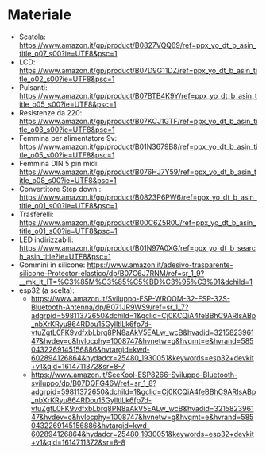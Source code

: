Materiale
==========
* Scatola: https://www.amazon.it/gp/product/B0827VQQ69/ref=ppx_yo_dt_b_asin_title_o07_s00?ie=UTF8&psc=1
* LCD: https://www.amazon.it/gp/product/B07D9G11DZ/ref=ppx_yo_dt_b_asin_title_o02_s00?ie=UTF8&psc=1
* Pulsanti: https://www.amazon.it/gp/product/B07BTB4K9Y/ref=ppx_yo_dt_b_asin_title_o05_s00?ie=UTF8&psc=1
* Resistenze da 220: https://www.amazon.it/gp/product/B07KCJ1GTF/ref=ppx_yo_dt_b_asin_title_o03_s00?ie=UTF8&psc=1
* Femmina per alimentatore 9v: https://www.amazon.it/gp/product/B01N3679B8/ref=ppx_yo_dt_b_asin_title_o05_s00?ie=UTF8&psc=1
* Femmina DIN 5 pin midi: https://www.amazon.it/gp/product/B076HJ7Y59/ref=ppx_yo_dt_b_asin_title_o08_s00?ie=UTF8&psc=1
* Convertitore Step down : https://www.amazon.it/gp/product/B0823P6PW6/ref=ppx_yo_dt_b_asin_title_o01_s00?ie=UTF8&psc=1
* Trasferelli: https://www.amazon.it/gp/product/B00C6Z5R0U/ref=ppx_yo_dt_b_asin_title_o01_s00?ie=UTF8&psc=1
* LED indirizzabili: https://www.amazon.it/gp/product/B01N97A0XG/ref=ppx_yo_dt_b_search_asin_title?ie=UTF8&psc=1
* Gommini in silicone: https://www.amazon.it/adesivo-trasparente-silicone-Protector-elastico/dp/B07C6J7RNM/ref=sr_1_9?__mk_it_IT=%C3%85M%C3%85%C5%BD%C3%95%C3%91&dchild=1
* esp32 (a scelta):
  *  https://www.amazon.it/Sviluppo-ESP-WROOM-32-ESP-32S-Bluetooth-Antenna/dp/B071JR9WS9/ref=sr_1_7?adgrpid=59811372650&dchild=1&gclid=Cj0KCQiA4feBBhC9ARIsABp_nbXrKRyu864RDou15GylltlLk6fp7d-vtuZgtL0FK9vdfxbLbrq8PN8aAkV5EALw_wcB&hvadid=321582396147&hvdev=c&hvlocphy=1008747&hvnetw=g&hvqmt=e&hvrand=5850432269145156886&hvtargid=kwd-602894126864&hydadcr=25480_1930051&keywords=esp32+devkit+v1&qid=1614711372&sr=8-7 
  * https://www.amazon.it/SeeKool-ESP8266-Sviluppo-Bluetooth-sviluppo/dp/B07DQFG46V/ref=sr_1_8?adgrpid=59811372650&dchild=1&gclid=Cj0KCQiA4feBBhC9ARIsABp_nbXrKRyu864RDou15GylltlLk6fp7d-vtuZgtL0FK9vdfxbLbrq8PN8aAkV5EALw_wcB&hvadid=321582396147&hvdev=c&hvlocphy=1008747&hvnetw=g&hvqmt=e&hvrand=5850432269145156886&hvtargid=kwd-602894126864&hydadcr=25480_1930051&keywords=esp32+devkit+v1&qid=1614711372&sr=8-8

